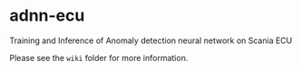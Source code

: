 # adnn-ecu
Training and Inference of Anomaly detection neural network on Scania ECU

Please see the `wiki` folder for more information.
